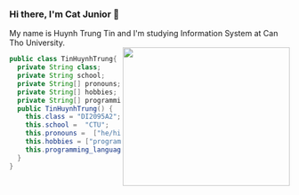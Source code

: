 ### Hi there, I'm Cat Junior 👋
My name is Huynh Trung Tin and I'm studying Information System at Can Tho University.   
<img align = "right" src="https://camo.githubusercontent.com/63371d36886ee658f5a97401f393e1ab1684b2fd3de674b8f5efc7d410b2a3d0/68747470733a2f2f6d656469612e67697068792e636f6d2f6d656469612f57556c706c634d704f43456d5447427442572f67697068792e676966" width="300" height="250">  
```java
public class TinHuynhTrung{
  private String class;
  private String school;
  private String[] pronouns;
  private String[] hobbies;
  private String[] programmingLanguages;
  public TinHuynhTrung() {
    this.class = "DI2095A2";
    this.school =  "CTU";
    this.pronouns =  ["he/him"];
    this.hobbies = ["programming", "music", "game","gym"];
    this.programming_languages = ["Python", "Javascript", "Java"]
  }
}
```

